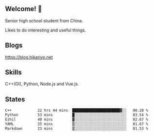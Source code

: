 ## Welcome! 👋

Senior high school student from China.

Likes to do interesting and useful things.

## Blogs

https://blog.hikariyo.net

## Skills

C++(OI), Python, Node.js and Vue.js.

## States

<!--START_SECTION:waka-->

```txt
C++            22 hrs 44 mins  ██████████████████████▓░░   90.28 %
Python         53 mins         █░░░░░░░░░░░░░░░░░░░░░░░░   03.54 %
Ezhil          40 mins         ▓░░░░░░░░░░░░░░░░░░░░░░░░   02.67 %
YAML           25 mins         ▒░░░░░░░░░░░░░░░░░░░░░░░░   01.67 %
Markdown       23 mins         ▒░░░░░░░░░░░░░░░░░░░░░░░░   01.53 %
```

<!--END_SECTION:waka-->

